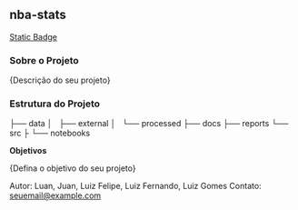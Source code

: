 ## nba-stats

[Static Badge](https://img.shields.io/badge/Made_With_Python-blue)


### Sobre o Projeto

{Descrição do seu projeto}

### Estrutura do Projeto

├── data
│   ├── external
│   └── processed
├── docs
├── reports
└── src
    ├
    └── notebooks

**Objetivos**

{Defina o objetivo do seu projeto}


Autor: Luan, Juan, Luiz Felipe, Luiz Fernando, Luiz Gomes
Contato: seuemail@example.com